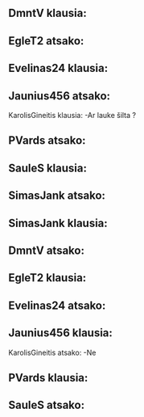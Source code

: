 
DmntV klausia:
-

EgleT2 atsako:
-

Evelinas24 klausia:
-

Jaunius456 atsako:
-

KarolisGineitis klausia:
-Ar lauke šilta ?

PVards atsako:
-

SauleS klausia:
-

SimasJank atsako:
-

SimasJank klausia:
-

DmntV atsako:
-

EgleT2 klausia:
-

Evelinas24 atsako:
-

Jaunius456 klausia:
-

KarolisGineitis atsako:
-Ne

PVards klausia:
-

SauleS atsako:
-
